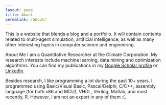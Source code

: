 ```yaml
---
layout: page
title: About
permalink: /about/
---
```


This is a website that blends a blog and a portfolio. It will contain contents related to multi-agent simulation, artificial intelligence, as well as many other interesting topics in computer science and engineering.

About Me
I am a Quantitative Researcher at the Climate Corporation. My research interests include machine learning, data mining and optimization algorithms. You can find my publications in my [Google Scholar profile](https://scholar.google.com/citations?user=kHeI720AAAAJ&hl=en) or [LinkedIn](https://www.linkedin.com/pub/ye-chen/56/9b8/606).

Besides research, I like programming a lot during the past 10+ years. I programmed using Basic/Visual Basic, Pascal/Delphi, C/C++, assembly language (for both x86 and MCU), VHDL, Verilog, Matlab, and most recently, R. However, I am not an expert in any of them :(.


